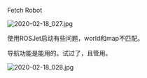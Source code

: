 
Fetch Robot 

![2020-02-18_027.jpg](https://gitee.com/gdhu/testtingop/raw/master/2020-02-18_027.jpg)

使用ROSJet启动有些问题，world和map不匹配。

导航功能是能用的。试过了，且管用。

![2020-02-18_028.jpg](https://gitee.com/gdhu/testtingop/raw/master/2020-02-18_028.jpg)

